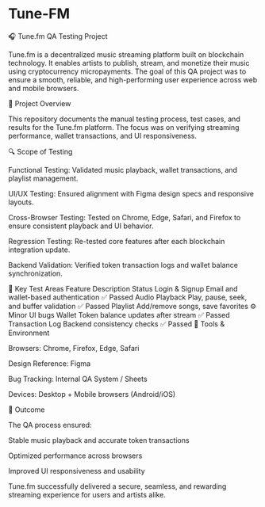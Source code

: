 # Tune-FM
🎧 Tune.fm QA Testing Project

Tune.fm is a decentralized music streaming platform built on blockchain technology. It enables artists to publish, stream, and monetize their music using cryptocurrency micropayments. The goal of this QA project was to ensure a smooth, reliable, and high-performing user experience across web and mobile browsers.

🧪 Project Overview

This repository documents the manual testing process, test cases, and results for the Tune.fm platform.
The focus was on verifying streaming performance, wallet transactions, and UI responsiveness.

🔍 Scope of Testing

Functional Testing:
Validated music playback, wallet transactions, and playlist management.

UI/UX Testing:
Ensured alignment with Figma design specs and responsive layouts.

Cross-Browser Testing:
Tested on Chrome, Edge, Safari, and Firefox to ensure consistent playback and UI behavior.

Regression Testing:
Re-tested core features after each blockchain integration update.

Backend Validation:
Verified token transaction logs and wallet balance synchronization.

🧾 Key Test Areas
Feature	Description	Status
Login & Signup	Email and wallet-based authentication	✅ Passed
Audio Playback	Play, pause, seek, and buffer validation	✅ Passed
Playlist	Add/remove songs, save favorites	⚙️ Minor UI bugs
Wallet	Token balance updates after stream	✅ Passed
Transaction Log	Backend consistency checks	✅ Passed
🧰 Tools & Environment

Browsers: Chrome, Firefox, Edge, Safari

Design Reference: Figma

Bug Tracking: Internal QA System / Sheets

Devices: Desktop + Mobile browsers (Android/iOS)

🚀 Outcome

The QA process ensured:

Stable music playback and accurate token transactions

Optimized performance across browsers

Improved UI responsiveness and usability

Tune.fm successfully delivered a secure, seamless, and rewarding streaming experience for users and artists alike.

